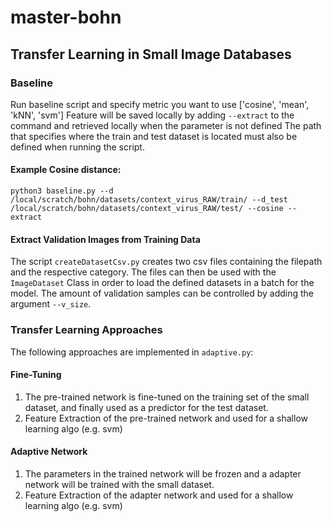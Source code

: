 # master-bohn

## Transfer Learning in Small Image Databases

### Baseline

Run baseline script and specify metric you want to use ['cosine', 'mean', 'kNN', 'svm']
Feature will be saved locally by adding `--extract` to the command and retrieved locally when the parameter is not defined
The path that specifies where the train and test dataset is located must also be defined when running the script. 

#### Example Cosine distance:

```
python3 baseline.py --d /local/scratch/bohn/datasets/context_virus_RAW/train/ --d_test /local/scratch/bohn/datasets/context_virus_RAW/test/ --cosine --extract
```

#### Extract Validation Images from Training Data

The script `createDatasetCsv.py` creates two csv files containing the filepath and the respective category. The files can then be used with the `ImageDataset` Class in order to load the defined datasets in a batch for the model. The amount of validation samples can be controlled by adding the argument `--v_size`.

### Transfer Learning Approaches

The following approaches are implemented in `adaptive.py`:

#### Fine-Tuning
  1. The pre-trained network is fine-tuned on the training set of the small dataset, and finally used as a predictor for the test dataset.
  2. Feature Extraction of the pre-trained network and used for a shallow learning algo (e.g. svm)
#### Adaptive Network
  1. The parameters in the trained network will be frozen and a adapter network will be trained with the small dataset.
  2. Feature Extraction of the adapter network and used for a shallow learning algo (e.g. svm) 

